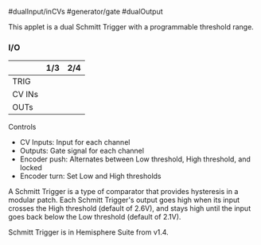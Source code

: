 #dualInput/inCVs #generator/gate  #dualOutput 

This applet is a dual Schmitt Trigger with a programmable threshold range.

### I/O

|        | 1/3 | 2/4 |
| ------ | :-: | :-: |
| TRIG   |     |     |
| CV INs |     |     |
| OUTs   |     |     |


Controls
* CV Inputs: Input for each channel
* Outputs: Gate signal for each channel
* Encoder push: Alternates between Low threshold, High threshold, and locked
* Encoder turn: Set Low and High thresholds

A Schmitt Trigger is a type of comparator that provides hysteresis in a modular patch. Each Schmitt Trigger's output goes high when its input crosses the High threshold (default of 2.6V), and stays high until the input goes back below the Low threshold (default of 2.1V).

Schmitt Trigger is in Hemisphere Suite from v1.4.